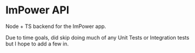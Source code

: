# ImPower API

Node + TS backend for the ImPower app.

Due to time goals, did skip doing much of any Unit Tests or Integration tests but I hope to add a few in.

